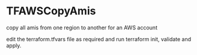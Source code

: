 # TFAWSCopyAmis
copy all amis from one region to another for an AWS account

edit the terraform.tfvars file as required and run terraform init, validate and apply.

